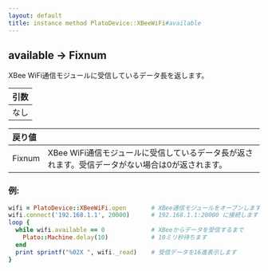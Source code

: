 ```yaml
---
layout: default
title: instance method PlatoDevice::XBeeWiFi#available
---
```


## available -> Fixnum

XBee WiFi通信モジュールに受信しているデータ長を返します。  

|引数|
|:--|
|なし|

|戻り値||
|:--|:--|
|Fixnum|XBee WiFi通信モジュールに受信しているデータ長が返されます。受信データがない場合は0が返されます。|

### 例:
```Ruby
wifi = PlatoDevice::XBeeWiFi.open       # XBee通信モジュールをオープンします
wifi.connect('192.168.1.1', 20000)      # 192.168.1.1:20000 に接続します
loop {
  while wifi.available == 0             # XBeeからデータを受信するまで
    Plato::Machine.delay(10)            # 10ミリ秒待ちます
  end
  print sprintf("%02X ", wifi._read)    # 受信データを16進表示します
}
```
